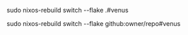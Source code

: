 sudo nixos-rebuild switch --flake .#venus

sudo nixos-rebuild switch --flake github:owner/repo#venus
